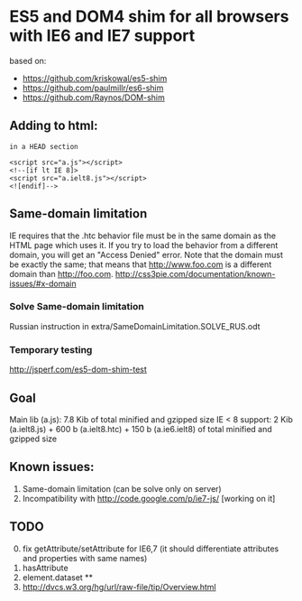 # ES5 and DOM4 shim for all browsers with IE6 and IE7 support
based on:

- https://github.com/kriskowal/es5-shim
- https://github.com/paulmillr/es6-shim
- https://github.com/Raynos/DOM-shim

## Adding to html:
`in a HEAD section`
    
	<script src="a.js"></script>
    <!--[if lt IE 8]>
    <script src="a.ielt8.js"></script>
    <![endif]-->

## Same-domain limitation

IE requires that the .htc behavior file must be in the same domain as the HTML page which uses it. If you try to load the behavior from a different domain, you will get an "Access Denied" error.
Note that the domain must be exactly the same; that means that http://www.foo.com is a different domain than http://foo.com.
http://css3pie.com/documentation/known-issues/#x-domain

### Solve Same-domain limitation
Russian instruction in extra/SameDomainLimitation.SOLVE_RUS.odt

### Temporary testing
http://jsperf.com/es5-dom-shim-test

## Goal
Main lib (a.js): 7.8 Kib of total minified and gzipped size
IE < 8 support: 2 Kib (a.ielt8.js) + 600 b (a.ielt8.htc) + 150 b (a.ie6.ielt8) of total minified and gzipped size

## Known issues:
1. Same-domain limitation (can be solve only on server)
2. Incompatibility with http://code.google.com/p/ie7-js/ [working on it]

## TODO
0. fix getAttribute/setAttribute for IE6,7 (it should differentiate attributes and properties with same names)
1. hasAttribute
2. element.dataset
**
9. http://dvcs.w3.org/hg/url/raw-file/tip/Overview.html